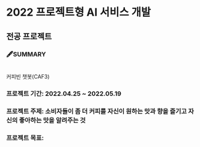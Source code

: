 # 2022 프로젝트형 AI 서비스 개발
## 전공 프로젝트 
### 🖋SUMMARY
<br/>
커피빈 챗봇(CAF3)

### 프로젝트 기간: 2022.04.25 ~ 2022.05.19
### 프로젝트 주제: 소비자들이 좀 더 커피를 자신이 원하는 맛과 향을 즐기고 자신의 좋아하는 맛을 알려주는 것
### 프로젝트 목표: 
